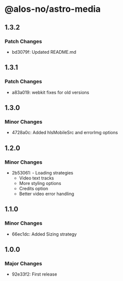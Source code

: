 # @alos-no/astro-media

## 1.3.2

### Patch Changes

- bd3079f: Updated README.md

## 1.3.1

### Patch Changes

- a83a019: webkit fixes for old versions

## 1.3.0

### Minor Changes

- 4728a0c: Added hlsMobileSrc and errorImg options

## 1.2.0

### Minor Changes

- 2b53061: - Loading strategies
  - Video text tracks
  - More styling options
  - Credits option
  - Better video error handling

## 1.1.0

### Minor Changes

- 66ec1dc: Added Sizing strategy

## 1.0.0

### Major Changes

- 92e33f2: First release
